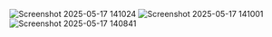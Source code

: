 ![Screenshot 2025-05-17 141024](https://github.com/user-attachments/assets/361c1bb3-922b-45a0-8e3c-1f92096bddc4)
![Screenshot 2025-05-17 141001](https://github.com/user-attachments/assets/000551a1-90a9-425e-86fd-05f2bbe5d41e)
![Screenshot 2025-05-17 140841](https://github.com/user-attachments/assets/08d37a77-990e-4ca5-aeb3-0af9caa35b7e)
